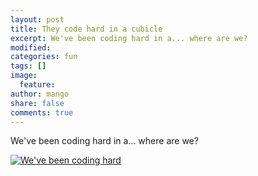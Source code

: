 ```yaml
---
layout: post
title: They code hard in a cubicle
excerpt: We've been coding hard in a... where are we?
modified: 
categories: fun
tags: []
image:
  feature:
author: mango
share: false
comments: true
---
```


We've been coding hard in a... where are we?

[![We've been coding hard](http://img.youtube.com/vi/b-Cr0EWwaTk/0.jpg)](http://www.youtube.com/watch?v=b-Cr0EWwaTk)
